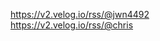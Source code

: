<!-- FIRERSS-CONFIG:START -->
https://v2.velog.io/rss/@jwn4492  
https://v2.velog.io/rss/@chris  
<!-- FIRERSS-CONFIG:END -->

<!-- FIRERSS-VIEW:START -->
<!-- FIRERSS-VIEW:END -->